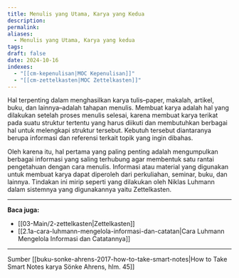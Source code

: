 ```yaml
---
title: Menulis yang Utama, Karya yang Kedua
description: 
permalink: 
aliases:
  - Menulis yang Utama, Karya yang kedua
tags: 
draft: false
date: 2024-10-16
indexes:
  - "[[cm-kepenulisan|MOC Kepenulisan]]"
  - "[[cm-zettelkasten|MOC Zettelkasten]]"
---
```

Hal terpenting dalam menghasilkan karya tulis–paper, makalah, artikel, buku, dan lainnya–adalah tahapan menulis. Membuat karya adalah hal yang dilakukan setelah proses menulis selesai, karena membuat karya terikat pada suatu struktur tertentu yang harus diikuti dan membutuhkan berbagai hal untuk melengkapi struktur tersebut. Kebutuh tersebut diantaranya berupa informasi dan referensi terkait topik yang ingin dibahas.

Oleh karena itu, hal pertama yang paling penting adalah mengumpulkan berbagai informasi yang saling terhubung agar membentuk satu rantai pengetahuan dengan cara menulis. Informasi atau material yang digunakan untuk membuat karya dapat diperoleh dari perkuliahan, seminar, buku, dan lainnya. Tindakan ini mirip seperti yang dilakukan oleh Niklas Luhmann dalam sistemnya yang digunakannya yaitu Zettelkasten.



---
**Baca juga:**
- [[03-Main/2-zettelkasten|Zettelkasten]]
- [[2.1a-cara-luhmann-mengelola-informasi-dan-catatan|Cara Luhmann Mengelola Informasi dan Catatannya]]


---
Sumber [[buku-sonke-ahrens-2017-how-to-take-smart-notes|How to Take Smart Notes karya Sönke Ahrens, hlm. 45]]